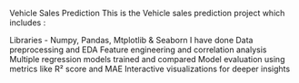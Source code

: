 Vehicle Sales Prediction
This is the Vehicle sales prediction project which includes :

Libraries - Numpy, Pandas, Mtplotlib & Seaborn
I have done Data preprocessing and EDA
Feature engineering and correlation analysis
Multiple regression models trained and compared
Model evaluation using metrics like R² score and MAE
Interactive visualizations for deeper insights
